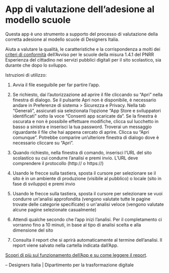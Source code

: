 # App di valutazione dell’adesione al modello scuole

Questa app è uno strumento a supporto del processo di valutazione della corretta adesione al modello scuole di Designers Italia.

Aiuta a valutare la qualità, le caratteristiche e la corrispondenza a molti dei [criteri di conformità](https://docs.italia.it/italia/designers-italia/design-scuole-docs/it/versione-corrente/conformita-modello-scuola.html) dell’Avviso per le scuole della misura 1.4.1 del PNRR Esperienza del cittadino nei servizi pubblici digitali per il sito scolastico, sia durante che dopo lo sviluppo.

Istruzioni di utilizzo:

1.  Avvia il file eseguibile per far partire l’app.

2.  Se richiesto, dai l’autorizzazione ad aprire il file cliccando su “Apri” nella finestra di dialogo. Se il pulsante Apri non è disponibile, è necessario andare in Preferenze di sistema > Sicurezza e Privacy. Nella tab “Generali”, assicurati sia selezionata l’opzione “App Store e sviluppatori identificati” sotto la voce “Consenti app scaricate da”. Se la finestra è oscurata e non è possibile effettuare modifiche, clicca sul lucchetto in basso a sinistra e inserisci la tua password. Troverai un messaggio riguardante il file che hai appena cercato di aprire. Clicca su “Apri comunque”. Potrebbe comparire un’ulteriore finestra di dialogo dove è necessario cliccare su “Apri”.

3.  Quando richiesto, nella finestra di comando, inserisci l’URL del sito scolastico su cui condurre l’analisi e premi invio. L’URL deve comprendere il protocollo (http:// o https://)

4.  Usando le frecce sulla tastiera, sposta il cursore per selezionare se il sito è in un ambiente di produzione (visibile al pubblico) o locale (sito in fase di sviluppo) e premi invio

5.  Usando le frecce sulla tastiera, sposta il cursore per selezionare se vuoi condurre un'analisi approfondita (vengono valutate tutte le pagine trovate delle categorie specificate) o un'analisi veloce (vengono valutate alcune pagine selezionate casualmente)

6.  Attendi qualche secondo che l’app inizi l’analisi. Per il completamento ci vorranno fino a 10 minuti, in base al tipo di analisi scelta e alla dimensione del sito

7.  Consulta il report che si aprirà automaticamente al termine dell’analisi. Il report viene salvato nella cartella indicata dall’App.

[Scopri di più sul funzionamento dell’App e su come leggere il report](https://docs.italia.it/italia/designers-italia/app-valutazione-modelli-docs).

– Designers Italia | Dipartimento per la trasformazione digitale
